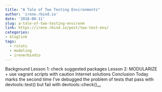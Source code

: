 ```yaml
---
title: "A Tale of Two Testing Environments"
author: 'irene.rbind.io'
date: '2018-08-11'
slug: a-tale-of-two-testing-environm
link: https://irene.rbind.io/post/two-test-env/
categories:
- bloglink
tags:
  - rstats
  - modeling
  - irenerbindio
---
```


Background Lesson 1: check suggested packages Lesson 2: MODULARIZE + use vagrant scripts with caution Internet solutions Conclusion Today marks the second time I’ve debugged the problem of tests that pass with devtools::test() but fail with devtools::check()[... <i class="fas fa-external-link-alt"></i>](https://irene.rbind.io/post/two-test-env/)

